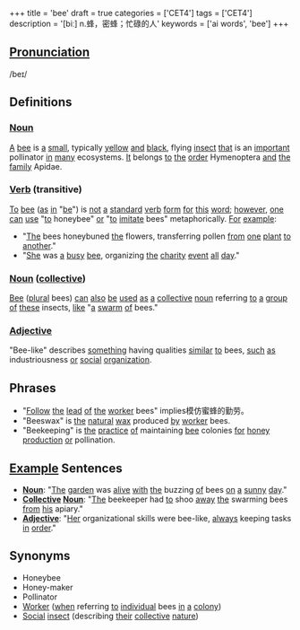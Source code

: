 +++
title = 'bee'
draft = true
categories = ['CET4']
tags = ['CET4']
description = '[biː] n.蜂，密蜂；忙碌的人'
keywords = ['ai words', 'bee']
+++

## [Pronunciation](/en/post/pronunciation/)
/beɪ/

## Definitions
### [Noun](/en/post/noun/)
[A](/en/post/a/) [bee](/en/post/bee/) is [a](/en/post/a/) [small](/en/post/small/), typically [yellow](/en/post/yellow/) [and](/en/post/and/) [black](/en/post/black/), flying [insect](/en/post/insect/) [that](/en/post/that/) is an [important](/en/post/important/) pollinator [in](/en/post/in/) [many](/en/post/many/) ecosystems. [It](/en/post/it/) belongs [to](/en/post/to/) [the](/en/post/the/) [order](/en/post/order/) Hymenoptera [and](/en/post/and/) [the](/en/post/the/) [family](/en/post/family/) Apidae.

### [Verb](/en/post/verb/) (transitive)
[To](/en/post/to/) [bee](/en/post/bee/) ([as](/en/post/as/) [in](/en/post/in/) "[be](/en/post/be/)") is [not](/en/post/not/) [a](/en/post/a/) [standard](/en/post/standard/) [verb](/en/post/verb/) [form](/en/post/form/) [for](/en/post/for/) [this](/en/post/this/) [word](/en/post/word/); [however](/en/post/however/), [one](/en/post/one/) [can](/en/post/can/) [use](/en/post/use/) "[to](/en/post/to/) honeybee" [or](/en/post/or/) "[to](/en/post/to/) [imitate](/en/post/imitate/) bees" metaphorically. [For](/en/post/for/) [example](/en/post/example/):
- "[The](/en/post/the/) bees honeybuned [the](/en/post/the/) flowers, transferring pollen [from](/en/post/from/) [one](/en/post/one/) [plant](/en/post/plant/) [to](/en/post/to/) [another](/en/post/another/)."
- "[She](/en/post/she/) was [a](/en/post/a/) [busy](/en/post/busy/) [bee](/en/post/bee/), organizing [the](/en/post/the/) [charity](/en/post/charity/) [event](/en/post/event/) [all](/en/post/all/) [day](/en/post/day/)."

### [Noun](/en/post/noun/) ([collective](/en/post/collective/))
[Bee](/en/post/bee/) ([plural](/en/post/plural/) bees) [can](/en/post/can/) [also](/en/post/also/) [be](/en/post/be/) [used](/en/post/used/) [as](/en/post/as/) [a](/en/post/a/) [collective](/en/post/collective/) [noun](/en/post/noun/) referring [to](/en/post/to/) [a](/en/post/a/) [group](/en/post/group/) [of](/en/post/of/) [these](/en/post/these/) insects, [like](/en/post/like/) "[a](/en/post/a/) [swarm](/en/post/swarm/) [of](/en/post/of/) bees."

### [Adjective](/en/post/adjective/)
"Bee-like" describes [something](/en/post/something/) having qualities [similar](/en/post/similar/) [to](/en/post/to/) bees, [such](/en/post/such/) [as](/en/post/as/) industriousness [or](/en/post/or/) [social](/en/post/social/) [organization](/en/post/organization/).

## Phrases
- "[Follow](/en/post/follow/) [the](/en/post/the/) [lead](/en/post/lead/) [of](/en/post/of/) [the](/en/post/the/) [worker](/en/post/worker/) bees" implies模仿蜜蜂的勤劳。
- "Beeswax" is [the](/en/post/the/) [natural](/en/post/natural/) [wax](/en/post/wax/) produced [by](/en/post/by/) [worker](/en/post/worker/) bees.
- "Beekeeping" is [the](/en/post/the/) [practice](/en/post/practice/) [of](/en/post/of/) maintaining [bee](/en/post/bee/) colonies [for](/en/post/for/) [honey](/en/post/honey/) [production](/en/post/production/) [or](/en/post/or/) pollination.

## [Example](/en/post/example/) Sentences
- **[Noun](/en/post/noun/)**: "[The](/en/post/the/) [garden](/en/post/garden/) was [alive](/en/post/alive/) [with](/en/post/with/) [the](/en/post/the/) buzzing [of](/en/post/of/) bees [on](/en/post/on/) [a](/en/post/a/) [sunny](/en/post/sunny/) [day](/en/post/day/)."
- **[Collective](/en/post/collective/) [Noun](/en/post/noun/)**: "[The](/en/post/the/) beekeeper had [to](/en/post/to/) shoo [away](/en/post/away/) [the](/en/post/the/) swarming bees [from](/en/post/from/) [his](/en/post/his/) apiary."
- **[Adjective](/en/post/adjective/)**: "[Her](/en/post/her/) organizational skills were bee-like, [always](/en/post/always/) keeping tasks [in](/en/post/in/) [order](/en/post/order/)."

## Synonyms
- Honeybee
- Honey-maker
- Pollinator
- [Worker](/en/post/worker/) ([when](/en/post/when/) referring [to](/en/post/to/) [individual](/en/post/individual/) bees [in](/en/post/in/) [a](/en/post/a/) [colony](/en/post/colony/))
- [Social](/en/post/social/) [insect](/en/post/insect/) (describing [their](/en/post/their/) [collective](/en/post/collective/) [nature](/en/post/nature/))
